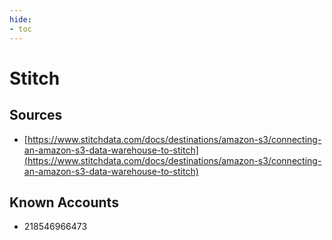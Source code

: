 ```yaml
---
hide:
- toc
---
```


# Stitch

## Sources

*   [https://www.stitchdata.com/docs/destinations/amazon-s3/connecting-an-amazon-s3-data-warehouse-to-stitch](https://www.stitchdata.com/docs/destinations/amazon-s3/connecting-an-amazon-s3-data-warehouse-to-stitch)

## Known Accounts

*   218546966473